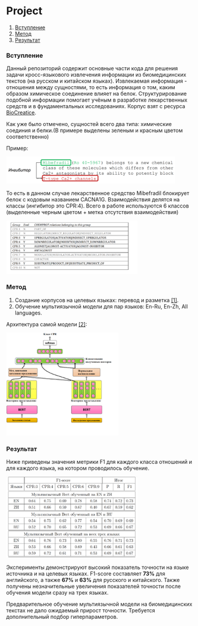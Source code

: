 # Project

1. [Вступление](#Вступление)
2. [Метод](#Методы)
3. [Результат](#Результат)


### Вступление
Данный репозиторий содержит основные части кода для решения задачи кросс-языкового извлечения информации из биомедицинских текстов (на русском и китайском языках).
Извлекаемая информация - отношения между сущностями, то есть информация о том, каким образом химическое соединение влияет на белок. Структурирование подобной информации
помогает учёным в разработке лекарственных средств и в фундаментальных исследованиях. 
Корпус взят с ресурса [BioCreatice](https://biocreative.bioinformatics.udel.edu/news/corpora/chemprot-corpus-biocreative-vi/). 

Как уже было отмечено, сущностей всего два типа: химические соединия и белки.(В примере выделены зеленым и красным цветом соответственно)

Пример:


<img src="https://github.com/Maklygin/Project/blob/main/example1.png" alt="ex" width="90%"/>

То есть в данном случае лекарственное средство Mibefradil блокирует белок с кодовым названием CACNA1G. 
Взаимодействия делятся на классы (ингибитор это CPR:4). Всего в работе используются 6 классов (выделенные черным цветом + метка отсутствия взаимодействия)

<img src="https://github.com/Maklygin/Project/blob/main/table.png" alt="Table" width="70%"/>

### Метод

1) Создание корпусов на целевых языках: перевод и разметка [[1]](https://arxiv.org/pdf/2109.06798.pdf).
2) Обучение мультиязычной модели для пар языков: En-Ru, En-Zh, All languages.

Архитектура самой модели [[2]](https://academic.oup.com/bioinformatics/article/36/15/4323/5836503?login=false):

<img src="https://github.com/Maklygin/Project/blob/main/model_.png" alt="arch" width="60%"/>

### Результат
Ниже приведены значения метрики F1 для каждого класса отношений и для каждого языка, на котором проводилось обучение.

<img src="https://github.com/Maklygin/Project/blob/main/Res.png" alt="result" width="70%"/>

Эксперименты демонстрируют высокий показатель точности на языке источника и на
целевых языках. F1-score составляет **73%** для английского, а также **67%** и **63%** для русского и китайского. Также получены
незначительные увеличения показателей точности после обучения модели сразу на трех языках.

Предварительное обучение мультиязычной модели на биомедицинских текстах не дало ожидаемый прирост точности. Требуется дополнительный подбор гиперпараметров. 


